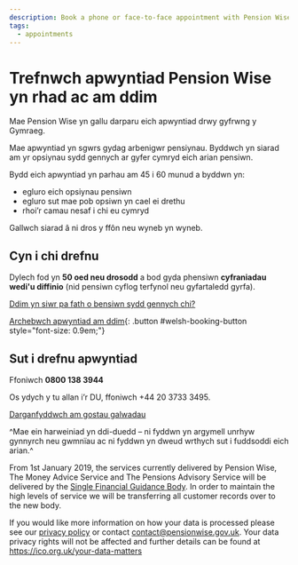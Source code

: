 ```yaml
---
description: Book a phone or face-to-face appointment with Pension Wise for personal guidance on your pension pot options.
tags:
  - appointments
---
```


# Trefnwch apwyntiad Pension Wise yn rhad ac am ddim

Mae Pension Wise yn gallu darparu eich apwyntiad drwy gyfrwng y Gymraeg.

Mae apwyntiad yn sgwrs gydag arbenigwr pensiynau. Byddwch yn siarad am yr opsiynau sydd gennych ar gyfer cymryd eich arian pensiwn.

Bydd eich apwyntiad yn parhau am 45 i 60 munud a byddwn yn:

- egluro eich opsiynau pensiwn
- egluro sut mae pob opsiwn yn cael ei drethu
- rhoi’r camau nesaf i chi eu cymryd

Gallwch siarad â ni dros y ffôn neu wyneb yn wyneb.

## Cyn i chi drefnu

Dylech fod yn **50 oed neu drosodd** a bod gyda phensiwn **cyfraniadau wedi'u diffinio** (nid pensiwn cyflog terfynol neu gyfartaledd gyrfa).

[Ddim yn siwr pa fath o bensiwn sydd gennych chi?](/cy/pension-type-tool)

[Archebwch apwyntiad am ddim](/cy/booking-requests/new){: .button #welsh-booking-button style="font-size: 0.9em;"}

## Sut i drefnu apwyntiad

Ffoniwch **0800 138 3944**

Os ydych y tu allan i’r DU, ffoniwch +44 20 3733 3495.

[Darganfyddwch am gostau galwadau](https://www.gov.uk/costau-galwadau)

^Mae ein harweiniad yn ddi-duedd – ni fyddwn yn argymell unrhyw gynnyrch neu gwmnïau ac ni fyddwn yn dweud wrthych sut i fuddsoddi eich arian.^

<div role="note" aria-label="Single Financial Guidance Body Note" class="application-notice info-notice">
  <p>
    From 1st January 2019, the services currently delivered by Pension Wise, The
    Money Advice Service and The Pensions Advisory Service will be delivered by the
    <a href="https://https://www.gov.uk/government/organisations/single-financial-guidance-body">Single Financial Guidance Body</a>. In order to maintain the high levels of
    service we will be transferring all customer records over to the new body.
  </p>
  <p>
    If you would like more information on how your data is processed please see our
    <a href="/en/privacy">privacy policy</a> or contact <a href="mailto:contact@pensionwise.gov.uk">contact@pensionwise.gov.uk</a>. Your data privacy rights
    will not be affected and further details can be found at
    <a href="https://ico.org.uk/your-data-matters/">https://ico.org.uk/your-data-matters</a>
  </p>
</div>
